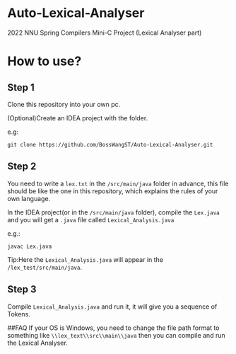 # Auto-Lexical-Analyser
2022 NNU Spring Compilers Mini-C Project (Lexical Analyser part)
# How to use?
## Step 1
Clone this repository into your own pc.

(Optional)Create an IDEA project with the folder.

e.g:

`git clone https://github.com/BossWangST/Auto-Lexical-Analyser.git`

## Step 2
You need to write a `lex.txt` in the `/src/main/java` folder in advance, this file should be like the one in this repository, which explains the rules of your own language.

In the IDEA project(or in the `/src/main/java` folder), compile the `Lex.java` and you will get a `.java` file called `Lexical_Analysis.java`

e.g.:

`javac Lex.java`

Tip:Here the `Lexical_Analysis.java` will appear in the `/lex_test/src/main/java`.

## Step 3
Compile `Lexical_Analysis.java` and run it, it will give you a sequence of Tokens.

##FAQ
If your OS is Windows, you need to change the file path format to something like `\\lex_text\\src\\main\\java`
then you can compile and run the Lexical Analyser.